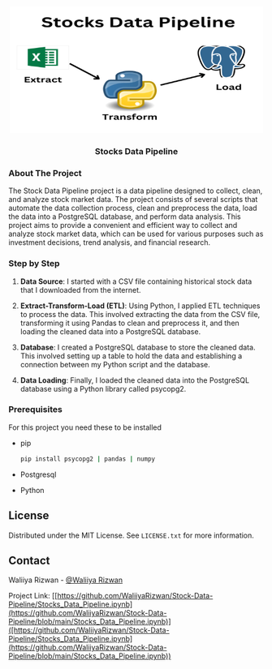 
<!-- PROJECT LOGO -->
<br />
<div align="center">
  <a href="https://github.com/WaliiyaRizwan/Stock-Data-Pipeline">
    <img src="Extract.png" alt="Logo" width="500" height="250">
  </a>

  <h3 align="center">Stocks Data Pipeline</h3>
  
</div>



<!-- ABOUT THE PROJECT -->
### About The Project

The Stock Data Pipeline project is a data pipeline designed to collect, clean, and analyze stock market data. The project consists of several scripts that automate the data collection process, clean and preprocess the data, load the data into a PostgreSQL database, and perform data analysis. This project aims to provide a convenient and efficient way to collect and analyze stock market data, which can be used for various purposes such as investment decisions, trend analysis, and financial research.

### Step by Step

1. **Data Source**: I started with a CSV file containing historical stock data that I downloaded from the internet.


2. **Extract-Transform-Load (ETL)**: Using Python, I applied ETL techniques to process the data. This involved extracting the data from the CSV file, transforming it using Pandas to clean and preprocess it, and then loading the cleaned data into a PostgreSQL database.

3. **Database**: I created a PostgreSQL database to store the cleaned data. This involved setting up a table to hold the data and establishing a connection between my Python script and the database.

4. **Data Loading**: Finally, I loaded the cleaned data into the PostgreSQL database using a Python library called psycopg2.


### Prerequisites

For this project you need these to be installed
* pip
  ```sh
  pip install psycopg2 | pandas | numpy
  ```
  
 * Postgresql
 
 * Python


<!-- LICENSE -->
## License

Distributed under the MIT License. See `LICENSE.txt` for more information.




<!-- CONTACT -->
## Contact

Waliiya Rizwan - [@Waliiya Rizwan](https://www.linkedin.com/in/waliiya-rizwan-4b3b411b9/)

Project Link: [[https://github.com/WaliiyaRizwan/Stock-Data-Pipeline/Stocks_Data_Pipeline.ipynb](https://github.com/WaliiyaRizwan/Stock-Data-Pipeline/blob/main/Stocks_Data_Pipeline.ipynb)]([https://github.com/WaliiyaRizwan/Stock-Data-Pipeline/Stocks_Data_Pipeline.ipynb](https://github.com/WaliiyaRizwan/Stock-Data-Pipeline/blob/main/Stocks_Data_Pipeline.ipynb))



